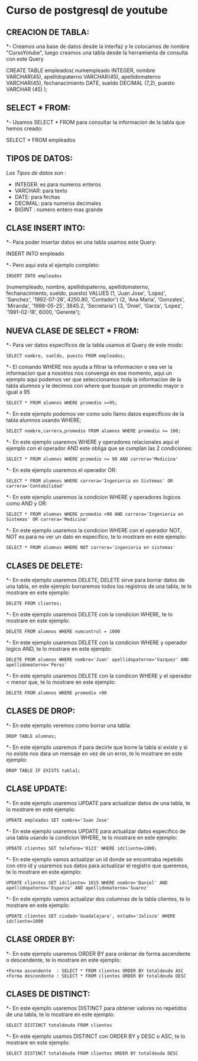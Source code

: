 # Curso de postgresql de youtube

## CREACION DE TABLA:

*- Creamos una base de datos desde la interfaz y le colocamos de nombre "CursoYotube", luego creamos una tabla desde la herramienta de consulta con este Query 

CREATE TABLE empleados(
numempleado INTEGER,
nombre VARCHAR(45),
apellidopaterno VARCHAR(45),
apellidomaterno VARCHAR(45),
fechanacimiento DATE,
sueldo DECIMAL (7,2),
puesto VARCHAR (45)
);

## SELECT * FROM:

*- Usamos SELECT * FROM para consultar la informacion de la tabla que hemos creado:

SELECT * FROM empleados

## TIPOS DE DATOS:

*Los Tipos de datos son* :
- INTEGER: es para numeros enteros 
- VARCHAR: para texto
- DATE: para fechas
- DECIMAL: para numeros decimales
- BIGINT : numero entero mas grande

## CLASE INSERT INTO:

*- Para poder insertar datos en una tabla usamos este Query:

INSERT INTO empleado

*- Pero aqui esta el ejemplo completo:

	INSERT INTO empleados
  (numempleado, nombre, apellidopaterno, apellidomaterno, fechanacimiento, sueldo, puesto)
   VALUES (1, 'Juan Jose', 'Lopez', 'Sanchez', '1992-07-28', 4250.80, 'Contador')
  (2, 'Ana Maria', 'Gonzales', 'Miranda', '1988-05-25', 3845.2, 'Secretaria')
  (3, 'Dniel', 'Garza', 'Lopez', '1991-02-18', 6000, 'Gerente'); 

## NUEVA CLASE DE SELECT * FROM:

*- Para ver datos especificos de la tabla usamos el Query de este modo:

	SELECT nombre, sueldo, puesto FROM empleados;

*- El comando WHERE nos ayuda a filtrar la informacion o sea ver la informacion que a nosotros nos convenga en ese momento, aqui un ejemplo 
aqui podemos ver que seleccionamos toda la informacion de la tabla alumnos y le decimos con where que busque un promedio mayor o igual a 95 

	SELECT * FROM alumnos WHERE promedio >=95;

*- En este ejemplo podemos ver como solo llamo datos especificos de la tabla alumnos usando WHERE;

	SELECT nombre,carrera,promedio FROM alumnos WHERE promedio >= 100;

*- En este ejemplo usaremos WHERE y operadores relacionales aqui el ejemplo con el operador AND este obliga que se cumplan las 2 condiciones:

	SELECT * FROM alumnos WHERE promedio >= 90 AND carrera='Medicina'

*- En este ejemplo usaremos el operador OR:

	SELECT * FROM alumnos WHERE carrera='Ingenieria en Sistemas' OR carrera='Contabilidad' 

*- En este ejemplo usaremos la condicion WHERE y operadores logicos como AND y OR:

	SELECT * FROM alumnos WHERE promedio <90 AND carrera='Ingenieria en Sistemas' OR carrera='Medicina'

*- En este ejemplo usaremos la condicion WHERE con el operador NOT, NOT es para no ver un dato en especifico, te lo mostrare en este ejemplo:

	SELECT * FROM alumnos WHERE NOT carrera='ingenieria en sistemas'

## 	CLASES DE DELETE:

*- En este ejemplo usaremos DELETE, DELETE sirve para borrar datos de una tabla, en este ejemplo borraremos todos los registros de una tabla, te lo mostrare en este ejemplo:

	DELETE FROM clientes; 

*- En este ejemplo usaremos DELETE con la condicion WHERE, te lo mostrare en este ejemplo:

	DELETE FROM alumnos WHERE numcontrol = 1000 

*- En este ejemplo usaremos DELETE con la condicion WHERE y operador logico AND, te lo mostrare en este ejemplo:

	DELETE FROM alumnos WHERE nombre='Juan' apellidopaterno='Vazquez' AND apellidomaterno='Perez'

*- En este ejemplo usaremos DELETE con la condicon WHERE y el operador < menor que, te lo mostrare en este ejemplo:

	DELETE FROM alumnos WHERE promedio <90

## CLASES DE DROP:

*- En este ejemplo veremos como borrar una tabla:

	DROP TABLE alumnos;

*- En este ejemplo usaremos if para decirle que borre la tabla si existe y si no existe nos dara un mensaje en vez de un error, te lo mostrare en este ejemplo:

	DROP TABLE IF EXISTS tabla1;

## CLASE UPDATE:

*- En este ejemplo usaremos UPDATE para actualizar datos de una tabla, te lo mostrare en este ejemplo:

	UPDATE empleados SET nombre='Juan Jose'

*- En este ejemplo usaremos UPDATE para actualizar datos especifico de una tabla usando la condicion WHERE, te lo mostrare en este ejemplo:

	UPDATE clientes SET telefono='0123' WHERE idcliente=1000;

*- En este ejemplo vamos actualizar un id donde se encontraba repetido con otro id y usaremos sus datos para actualizar el registro que queremos, te lo mostrare en este ejemplo:

	UPDATE clientes SET idcliente= 1015 WHERE nombre='Daniel' AND apellidopaterno='Esparza' AND apellidomaterno='Suarez'

*- En este ejemplo vamos actualizar dos columnas de la tabla clientes, te lo mostrare en este ejemplo:

	UPDATE clientes SET ciudad='Guadalajara', estado='Jalisco' WHERE idcliente=1000

## CLASE ORDER BY:	

*- En este ejemplo usaremos ORDER BY para ordenar de forma ascendente o descendente, te lo mostrare en este ejemplo:

	+Forma ascendente  : SELECT * FROM clientes ORDER BY totaldeuda ASC
	+Forma descendente : SELECT * FROM clientes ORDER BY totaldeuda DESC

## CLASES DE DISTINCT:

*- En este ejemplo usaremos DISTINCT para obtener valores no repetidos de una tabla, te lo mostrare en este ejemplo:

	SELECT DISTINCT totaldeuda FROM clientes

*- En este ejemplo usamos DISTINCT con ORDER BY y DESC o ASC, te lo mostrare en este ejemplo:

	SELECT DISTINCT totaldeuda FROM clientes ORDER BY totaldeuda DESC 




